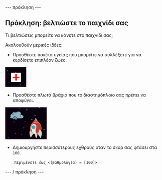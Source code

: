 \--- πρόκληση \---

## Πρόκληση: βελτιώστε το παιχνίδι σας

Τι βελτιώσεις μπορείτε να κάνετε στο παιχνίδι σας;

Ακολουθούν μερικές ιδέες:

+ Προσθέστε πακέτα υγείας που μπορείτε να συλλέξετε για να κερδίσετε επιπλέον ζωές.

![screenshot](images/invaders-aid.png)

+ Προσθέστε πλωτά βράχια που το διαστημόπλοιο σας πρέπει να αποφύγει.

![screenshot](images/invaders-rocks.png)

+ Δημιουργήστε περισσότερους εχθρούς όταν το σκορ σας φτάσει στα `100`.

```blocks
    περιμένετε έως <(βαθμολογία) = [100]>
```

\--- / πρόκληση \---